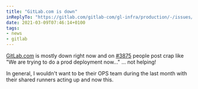 ```yaml
---
title: "GitLab.com is down"
inReplyTo: "https://gitlab.com/gitlab-com/gl-infra/production/-/issues/3875"
date: 2021-03-09T07:46:14+0100
tags:
- news
- gitlab
---
```

[GitLab.com](https://gitlab.com/) is mostly down right now and on [#3875](https://gitlab.com/gitlab-com/gl-infra/production/-/issues/3875) people post crap like "We are trying to do a prod deployment now..." ... not helping!

In general, I wouldn't want to be their OPS team during the last month with their shared runners acting up and now this.